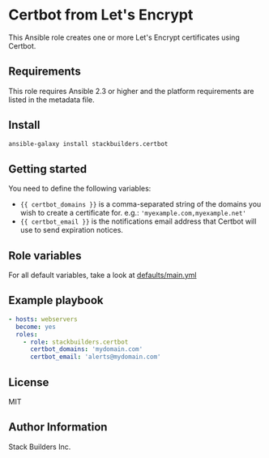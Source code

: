 Certbot from Let's Encrypt
=========

This Ansible role creates one or more Let's Encrypt certificates using Certbot.

Requirements
------------

This role requires Ansible 2.3 or higher and the platform requirements are listed in the metadata file.

Install
------------

```sh
ansible-galaxy install stackbuilders.certbot
```

Getting started
------------

You need to define the following variables:
- `{{ certbot_domains }}` is a comma-separated string of the domains you wish to create a certificate for. e.g.: `'myexample.com,myexample.net'`
- `{{ certbot_email }}` is the notifications email address that Certbot will use to send expiration notices.

Role variables
--------------

For all default variables, take a look at [defaults/main.yml](defaults/main.yml)

Example playbook
----------------

```yaml
- hosts: webservers
  become: yes
  roles:
    - role: stackbuilders.certbot
      certbot_domains: 'mydomain.com'
      certbot_email: 'alerts@mydomain.com'
```

License
-------

MIT

Author Information
------------------

Stack Builders Inc.
